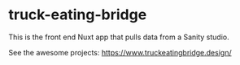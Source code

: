 # truck-eating-bridge

This is the front end Nuxt app that pulls data from a Sanity studio. 

See the awesome projects: https://www.truckeatingbridge.design/
